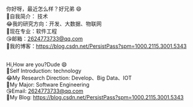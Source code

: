 你好呀，最近怎么样？好兄弟 😄
<br>🌟自我简介： 技术
<br>😂我的研究方向：开发、大数据、物联网
<br>👊现在专业：软件工程
<br>😘邮箱：2624773733@qq.com
<br>💪我的博客：https://blog.csdn.net/PersistPass?spm=1000.2115.3001.5343 

<br>Hi,How are you?Dude 😄
<br>🌟Self Introduction: technology 
<br>😂My Research Direction: Develop、Big Data、IOT 
<br>👊My Major: Software Engineering
<br>😘Email: 2624773733@qq.com
<br>💪My Blog: https://blog.csdn.net/PersistPass?spm=1000.2115.3001.5343 

